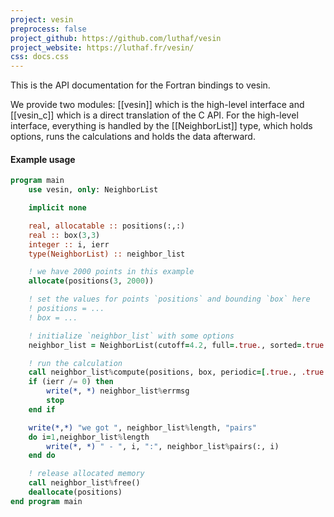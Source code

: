 ```yaml
---
project: vesin
preprocess: false
project_github: https://github.com/luthaf/vesin
project_website: https://luthaf.fr/vesin/
css: docs.css
---
```


This is the API documentation for the Fortran bindings to vesin.

We provide two modules: [[vesin]] which is the high-level interface and
[[vesin_c]] which is a direct translation of the C API. For the high-level
interface, everything is handled by the [[NeighborList]] type, which holds
options, runs the calculations and holds the data afterward.

#### Example usage

```fortran
program main
    use vesin, only: NeighborList

    implicit none

    real, allocatable :: positions(:,:)
    real :: box(3,3)
    integer :: i, ierr
    type(NeighborList) :: neighbor_list

    ! we have 2000 points in this example
    allocate(positions(3, 2000))

    ! set the values for points `positions` and bounding `box` here
    ! positions = ...
    ! box = ...

    ! initialize `neighbor_list` with some options
    neighbor_list = NeighborList(cutoff=4.2, full=.true., sorted=.true.)

    ! run the calculation
    call neighbor_list%compute(positions, box, periodic=[.true., .true., .true.], status=ierr)
    if (ierr /= 0) then
        write(*, *) neighbor_list%errmsg
        stop
    end if

    write(*,*) "we got ", neighbor_list%length, "pairs"
    do i=1,neighbor_list%length
        write(*, *) " - ", i, ":", neighbor_list%pairs(:, i)
    end do

    ! release allocated memory
    call neighbor_list%free()
    deallocate(positions)
end program main
```
